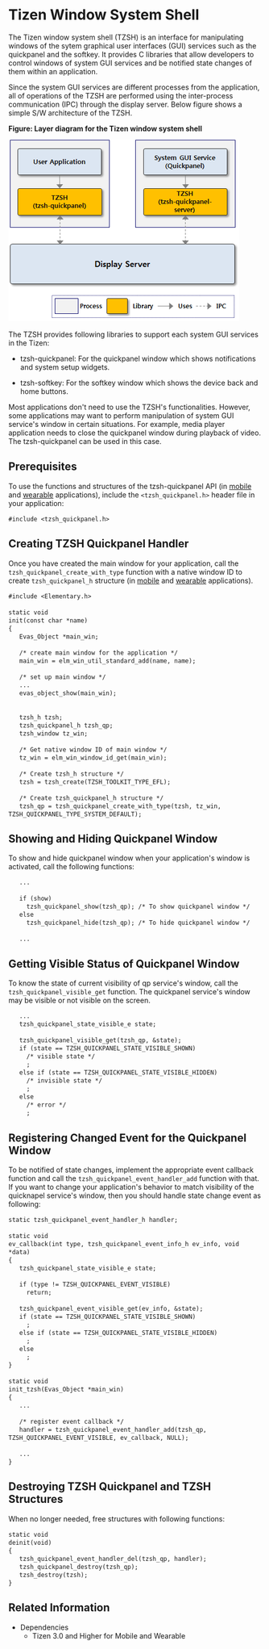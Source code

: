 # Tizen Window System Shell


The Tizen window system shell (TZSH) is an interface for manipulating windows of the sytem graphical user interfaces (GUI) services such as the quickpanel and the softkey. It provides C libraries that allow developers to control windows of system GUI services and be notified state changes of them within an application.

Since the system GUI services are different processes from the application, all of operations of the TZSH are performed using the inter-process communication (IPC) through the display server. Below figure shows a simple S/W architecture of the TZSH.

**Figure: Layer diagram for the Tizen window system shell**

![Layer diagram for the Tizen window system shell](./media/tzsh_arch.png)

The TZSH provides following libraries to support each system GUI services in the Tizen:

- tzsh-quickpanel: For the quickpanel window which shows notifications and system setup widgets.

- tzsh-softkey: For the softkey window which shows the device back and home buttons.

Most applications don't need to use the TZSH's functionalities. However, some applications may want to perform manipulation of system GUI service's window in certain situations.  For example, media player application needs to close the quickpanel window during playback of video. The tzsh-quickpanel can be used in this case.


## Prerequisites

To use the functions and structures of the tzsh-quickpanel API (in [mobile](../../api/mobile/latest/group__TIZEN__WS__SHELL__QUICKPANEL__MODULE.html) and [wearable](../../api/wearable/latest/group__TIZEN__WS__SHELL__QUICKPANEL__MODULE.html) applications), include the `<tzsh_quickpanel.h>` header file in your application:

```
#include <tzsh_quickpanel.h>
```


## Creating TZSH Quickpanel Handler
Once you have created the main window for your application, call the `tzsh_quickpanel_create_with_type` function with a native window ID to create `tzsh_quickpanel_h` structure (in [mobile](../../api/mobile/latest/group__TIZEN__WS__SHELL__QUICKPANEL__MODULE.html#gaaa00e8e25b43c9538ca188bc43bdb3ac) and [wearable](../../api/wearable/latest/group__TIZEN__WS__SHELL__QUICKPANEL__MODULE.html#gaaa00e8e25b43c9538ca188bc43bdb3ac) applications).

```
#include <Elementary.h>

static void
init(const char *name)
{
   Evas_Object *main_win;

   /* create main window for the application */
   main_win = elm_win_util_standard_add(name, name);

   /* set up main window */
   ...
   evas_object_show(main_win);


   tzsh_h tzsh;
   tzsh_quickpanel_h tzsh_qp;
   tzsh_window tz_win;

   /* Get native window ID of main window */
   tz_win = elm_win_window_id_get(main_win);

   /* Create tzsh_h structure */
   tzsh = tzsh_create(TZSH_TOOLKIT_TYPE_EFL);

   /* Create tzsh_quickpanel_h structure */
   tzsh_qp = tzsh_quickpanel_create_with_type(tzsh, tz_win, TZSH_QUICKPANEL_TYPE_SYSTEM_DEFAULT);
```


## Showing and Hiding Quickpanel Window

To show and hide quickpanel window when your application's window is activated, call the following functions:

```
   ...

   if (show)
     tzsh_quickpanel_show(tzsh_qp); /* To show quickpanel window */
   else
     tzsh_quickpanel_hide(tzsh_qp); /* To hide quickpanel window */

   ...
```

## Getting Visible Status of Quickpanel Window
To know the state of current visibility of qp service's window, call the `tzsh_quickpanel_visible_get` function. The quickpanel service's window may be visible or not visible on the screen.

```
   ...
   tzsh_quickpanel_state_visible_e state;

   tzsh_quickpanel_visible_get(tzsh_qp, &state);
   if (state == TZSH_QUICKPANEL_STATE_VISIBLE_SHOWN)
     /* visible state */
     ;
   else if (state == TZSH_QUICKPANEL_STATE_VISIBLE_HIDDEN)
     /* invisible state */
     ;
   else
     /* error */
     ;
```


## Registering Changed Event for the Quickpanel Window
To be notified of state changes, implement the appropriate event callback function and call the `tzsh_quickpanel_event_handler_add` function with that. If you want to change your application's behavior to match visibility of the quicknapel service's window, then you should handle state change event as following:

```
static tzsh_quickpanel_event_handler_h handler;

static void
ev_callback(int type, tzsh_quickpanel_event_info_h ev_info, void *data)
{
   tzsh_quickpanel_state_visible_e state;

   if (type != TZSH_QUICKPANEL_EVENT_VISIBLE)
     return;

   tzsh_quickpanel_event_visible_get(ev_info, &state);
   if (state == TZSH_QUICKPANEL_STATE_VISIBLE_SHOWN)
     ;
   else if (state == TZSH_QUICKPANEL_STATE_VISIBLE_HIDDEN)
     ;
   else
     ;
}

static void
init_tzsh(Evas_Object *main_win)
{
   ...

   /* register event callback */
   handler = tzsh_quickpanel_event_handler_add(tzsh_qp, TZSH_QUICKPANEL_EVENT_VISIBLE, ev_callback, NULL);

   ...
}
```


## Destroying TZSH Quickpanel and TZSH Structures
When no longer needed, free structures with following functions:

```
static void
deinit(void)
{
   tzsh_quickpanel_event_handler_del(tzsh_qp, handler);
   tzsh_quickpanel_destroy(tzsh_qp);
   tzsh_destroy(tzsh);
}
```


## Related Information
- Dependencies
  - Tizen 3.0 and Higher for Mobile and Wearable
